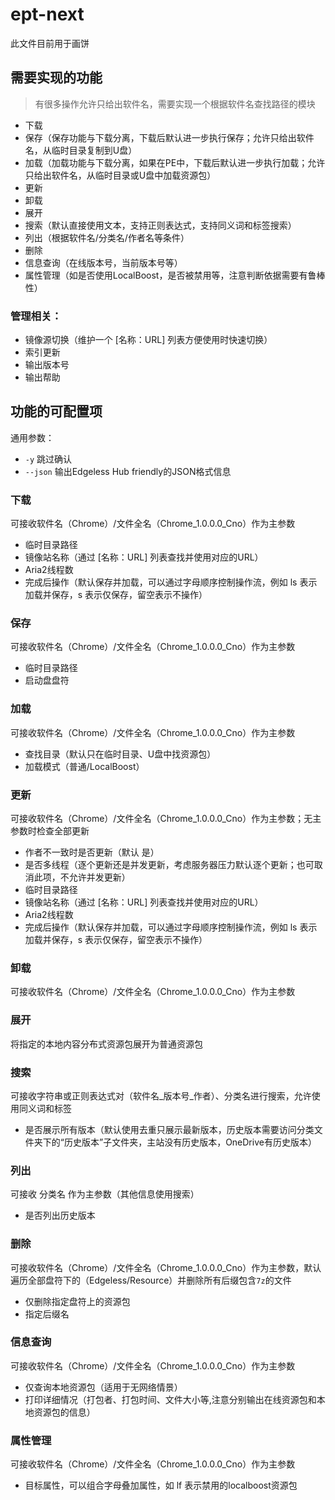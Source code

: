 # ept-next
此文件目前用于画饼

## 需要实现的功能
> 有很多操作允许只给出软件名，需要实现一个根据软件名查找路径的模块
* 下载
* 保存（保存功能与下载分离，下载后默认进一步执行保存；允许只给出软件名，从临时目录复制到U盘）
* 加载（加载功能与下载分离，如果在PE中，下载后默认进一步执行加载；允许只给出软件名，从临时目录或U盘中加载资源包）
* 更新
* 卸载
* 展开
* 搜索（默认直接使用文本，支持正则表达式，支持同义词和标签搜索）
* 列出（根据软件名/分类名/作者名等条件）
* 删除
* 信息查询（在线版本号，当前版本号等）
* 属性管理（如是否使用LocalBoost，是否被禁用等，注意判断依据需要有鲁棒性）

### 管理相关：
* 镜像源切换（维护一个 [名称：URL] 列表方便使用时快速切换）
* 索引更新
* 输出版本号
* 输出帮助

## 功能的可配置项
通用参数：

* `-y` 跳过确认
* `--json` 输出Edgeless Hub friendly的JSON格式信息
### 下载
可接收软件名（Chrome）/文件全名（Chrome_1.0.0.0_Cno）作为主参数
* 临时目录路径
* 镜像站名称（通过 [名称：URL] 列表查找并使用对应的URL）
* Aria2线程数
* 完成后操作（默认保存并加载，可以通过字母顺序控制操作流，例如 ls 表示加载并保存，s 表示仅保存，留空表示不操作）

### 保存
可接收软件名（Chrome）/文件全名（Chrome_1.0.0.0_Cno）作为主参数
* 临时目录路径
* 启动盘盘符

### 加载
可接收软件名（Chrome）/文件全名（Chrome_1.0.0.0_Cno）作为主参数
* 查找目录（默认只在临时目录、U盘中找资源包）
* 加载模式（普通/LocalBoost）

### 更新
可接收软件名（Chrome）/文件全名（Chrome_1.0.0.0_Cno）作为主参数；无主参数时检查全部更新
* 作者不一致时是否更新（默认 是）
* 是否多线程（逐个更新还是并发更新，考虑服务器压力默认逐个更新；也可取消此项，不允许并发更新）
* 临时目录路径
* 镜像站名称（通过 [名称：URL] 列表查找并使用对应的URL）
* Aria2线程数
* 完成后操作（默认保存并加载，可以通过字母顺序控制操作流，例如 ls 表示加载并保存，s 表示仅保存，留空表示不操作）

### 卸载
可接收软件名（Chrome）/文件全名（Chrome_1.0.0.0_Cno）作为主参数

### 展开
将指定的本地内容分布式资源包展开为普通资源包

### 搜索
可接收字符串或正则表达式对（软件名_版本号_作者）、分类名进行搜索，允许使用同义词和标签
* 是否展示所有版本（默认使用去重只展示最新版本，历史版本需要访问分类文件夹下的“历史版本”子文件夹，主站没有历史版本，OneDrive有历史版本）

### 列出
可接收 分类名 作为主参数（其他信息使用搜索）
* 是否列出历史版本

### 删除
可接收软件名（Chrome）/文件全名（Chrome_1.0.0.0_Cno）作为主参数，默认遍历全部盘符下的（Edgeless/Resource）并删除所有后缀包含`7z`的文件
* 仅删除指定盘符上的资源包
* 指定后缀名

### 信息查询
可接收软件名（Chrome）/文件全名（Chrome_1.0.0.0_Cno）作为主参数
* 仅查询本地资源包（适用于无网络情景）
* 打印详细情况（打包者、打包时间、文件大小等,注意分别输出在线资源包和本地资源包的信息）

### 属性管理
可接收软件名（Chrome）/文件全名（Chrome_1.0.0.0_Cno）作为主参数
* 目标属性，可以组合字母叠加属性，如 lf 表示禁用的localboost资源包
